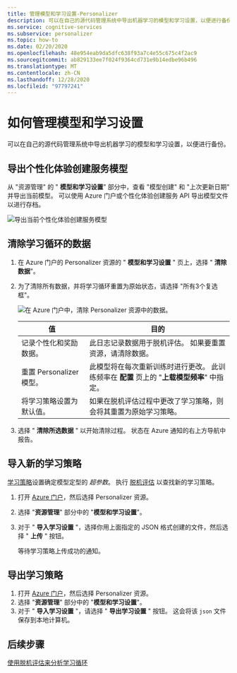 ```yaml
---
title: 管理模型和学习设置-Personalizer
description: 可以在自己的源代码管理系统中导出机器学习的模型和学习设置，以便进行备份。
ms.service: cognitive-services
ms.subservice: personalizer
ms.topic: how-to
ms.date: 02/20/2020
ms.openlocfilehash: 48e954eab9da5dfc638f93a7c4e55c675c4f2ac9
ms.sourcegitcommit: ab829133ee7f024f9364cd731e9b14edbe96b496
ms.translationtype: MT
ms.contentlocale: zh-CN
ms.lasthandoff: 12/28/2020
ms.locfileid: "97797241"
---
```

# <a name="how-to-manage-model-and-learning-settings"></a>如何管理模型和学习设置

可以在自己的源代码管理系统中导出机器学习的模型和学习设置，以便进行备份。

## <a name="export-the-personalizer-model"></a>导出个性化体验创建服务模型

从 "资源管理" 的 " **模型和学习设置**" 部分中，查看 "模型创建" 和 "上次更新日期" 并导出当前模型。 可以使用 Azure 门户或个性化体验创建服务 API 导出模型文件以进行存档。

![导出当前个性化体验创建服务模型](media/settings/export-current-personalizer-model.png)

## <a name="clear-data-for-your-learning-loop"></a>清除学习循环的数据

1. 在 Azure 门户的 Personalizer 资源的 " **模型和学习设置** " 页上，选择 " **清除数据**"。
1. 为了清除所有数据，并将学习循环重置为原始状态，请选择 "所有3个复选框"。

    ![在 Azure 门户中，清除 Personalizer 资源中的数据。](./media/settings/clear-data-from-personalizer-resource.png)

    |值|目的|
    |--|--|
    |记录个性化和奖励数据。|此日志记录数据用于脱机评估。 如果要重置资源，请清除数据。|
    |重置 Personalizer 模型。|此模型将在每次重新训练时进行更改。 此训练频率在 **配置** 页上的 "**上载模型频率**" 中指定。 |
    |将学习策略设置为默认值。|如果在脱机评估过程中更改了学习策略，则会将其重置为原始学习策略。|

1. 选择 " **清除所选数据** " 以开始清除过程。 状态在 Azure 通知的右上方导航中报告。

## <a name="import-a-new-learning-policy"></a>导入新的学习策略

[学习策略](concept-active-learning.md#understand-learning-policy-settings)设置确定模型定型的 _超参数_。 执行 [脱机评估](how-to-offline-evaluation.md) 以查找新的学习策略。

1. 打开 [Azure 门户](https://portal.azure.com)，然后选择 Personalizer 资源。
1. 选择 "**资源管理**" 部分中的 "**模型和学习设置**"。
1. 对于 " **导入学习设置** "，选择你用上面指定的 JSON 格式创建的文件，然后选择 " **上传** " 按钮。

    等待学习策略上传成功的通知。

## <a name="export-a-learning-policy"></a>导出学习策略

1. 打开 [Azure 门户](https://portal.azure.com)，然后选择 Personalizer 资源。
1. 选择 "**资源管理**" 部分中的 "**模型和学习设置**"。
1. 对于 " **导入学习设置** "，请选择 " **导出学习设置** " 按钮。 这会将该 `json` 文件保存到本地计算机。

## <a name="next-steps"></a>后续步骤

[使用脱机评估来分析学习循环](how-to-offline-evaluation.md)
